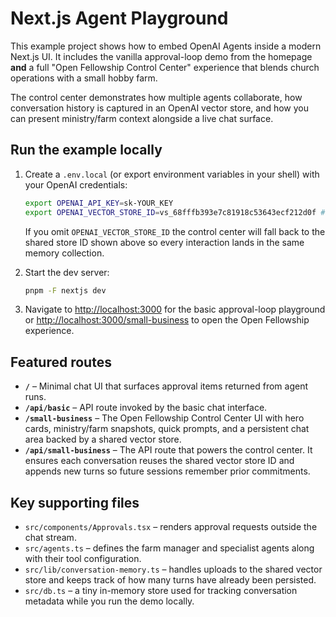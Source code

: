 # Next.js Agent Playground

This example project shows how to embed OpenAI Agents inside a modern Next.js UI.
It includes the vanilla approval-loop demo from the homepage **and** a full
"Open Fellowship Control Center" experience that blends church operations with a
small hobby farm.

The control center demonstrates how multiple agents collaborate, how
conversation history is captured in an OpenAI vector store, and how you can
present ministry/farm context alongside a live chat surface.

## Run the example locally

1. Create a `.env.local` (or export environment variables in your shell) with
   your OpenAI credentials:

   ```bash
   export OPENAI_API_KEY=sk-YOUR_KEY
   export OPENAI_VECTOR_STORE_ID=vs_68fffb393e7c81918c53643ecf212d0f # optional override
   ```

   If you omit `OPENAI_VECTOR_STORE_ID` the control center will fall back to the
   shared store ID shown above so every interaction lands in the same memory
   collection.

2. Start the dev server:

   ```bash
   pnpm -F nextjs dev
   ```

3. Navigate to [http://localhost:3000](http://localhost:3000) for the basic
   approval-loop playground or [http://localhost:3000/small-business](http://localhost:3000/small-business)
   to open the Open Fellowship experience.

## Featured routes

- **`/`** – Minimal chat UI that surfaces approval items returned from agent runs.
- **`/api/basic`** – API route invoked by the basic chat interface.
- **`/small-business`** – The Open Fellowship Control Center UI with hero cards,
  ministry/farm snapshots, quick prompts, and a persistent chat area backed by a
  shared vector store.
- **`/api/small-business`** – The API route that powers the control center. It
  ensures each conversation reuses the shared vector store ID and appends new
  turns so future sessions remember prior commitments.

## Key supporting files

- `src/components/Approvals.tsx` – renders approval requests outside the chat
  stream.
- `src/agents.ts` – defines the farm manager and specialist agents along with
  their tool configuration.
- `src/lib/conversation-memory.ts` – handles uploads to the shared vector store
  and keeps track of how many turns have already been persisted.
- `src/db.ts` – a tiny in-memory store used for tracking conversation metadata
  while you run the demo locally.
